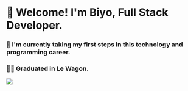 # 👋 Welcome! I'm Biyo, Full Stack Developer.

### 👀 I'm currently taking my first steps in this technology and programming career.
### 👩‍🎓 Graduated in Le Wagon.


<p align="left" dir="auto">
  <a href="https://www.linkedin.com/in/pabloescales/" alt="Linkedin" rel="nofollow">
  <img src="https://camo.githubusercontent.com/6d714e237421923cc670fc80d067b2a2ff304f5ff152e312df68c92b9c540572/68747470733a2f2f696d672e736869656c64732e696f2f62616467652f2d4c696e6b6564696e2d3065373661383f7374796c653d666c61742d737175617265266c6f676f3d4c696e6b6564696e266c6f676f436f6c6f723d7768697465266c696e6b3d68747470733a2f2f7777772e6c696e6b6564696e2e636f6d2f696e2f73746566616e792d73616c65732d3338333538623162382f" data-canonical-src="https://img.shields.io/badge/-Linkedin-0e76a8?style=flat-square&amp;logo=Linkedin&amp;logoColor=white&amp;link=https://www.linkedin.com/in/stefany-sales-38358b1b8/" style="max-width: 100%;"></a></p>
